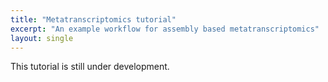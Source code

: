 ```yaml
---
title: "Metatranscriptomics tutorial"
excerpt: "An example workflow for assembly based metatranscriptomics"
layout: single
---
```


This tutorial is still under development.
